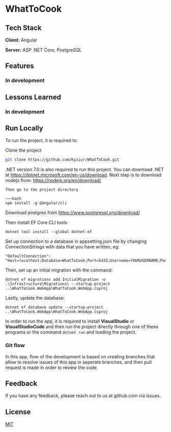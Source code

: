  
# WhatToCook

## Tech Stack  

**Client:** Angular

**Server:** ASP .NET Core, PostgreSQL

## Features  

### In development

## Lessons Learned  

### In development

## Run Locally  
To run the project, it is required to:

Clone the project  

~~~bash  
git clone https://github.com/Kyziur/WhatToCook.git
~~~
.NET version 7.0 is also required to run this project. You can download .NET at https://dotnet.microsoft.com/en-us/download.
Next step is to download nodejs from:
https://nodejs.org/en/download/

~~~
Then go to the project directory  

~~~bash  
npm install -g @angular/cli

~~~

Download postgres from https://www.postgresql.org/download/

Then install EF Core CLI tools
~~~
dotnet tool install --global dotnet-ef
~~~

Set up connection to a database in appsetting.json file by changing ConnectionStrings with data that you have written, eg.
~~~
"DefaultConnection": "Host=localhost;Database=WhatToCook;Port=5432;Username=YOURUSERNAME;Password=YOURPASSWORD" 
~~~
Then, set up an initial migration with the command:
~~~
dotnet ef migrations add InitialMigration -o .\Infrastructure\Migrations\ --startup-project ..\WhatToCook.WebApp\WhatToCook.WebApp.csproj
~~~
Lastly, update the database:
~~~
dotnet ef database update --startup-project ..\WhatToCook.WebApp\WhatToCook.WebApp.csproj
~~~

In order to run the app, it is required to install **VisualStudio** or **VisualStudioCode** and then run the project directly through one of these programs or the command `dotnet run` and loading the project.

### Git flow
In this app, flow of the development is based on creating branches that allow to resolve issues of this app in seperate branches, and then pull request is made in order to review the code.
## Feedback  

If you have any feedback, please reach out to us at github.com via issues.

## License  
[MIT](https://choosealicense.com/licenses/mit/)
